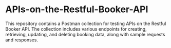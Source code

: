 # APIs-on-the-Restful-Booker-API
This repository contains a Postman collection for testing APIs on the Restful Booker API. The collection includes various endpoints for creating, retrieving, updating, and deleting booking data, along with sample requests and responses.
